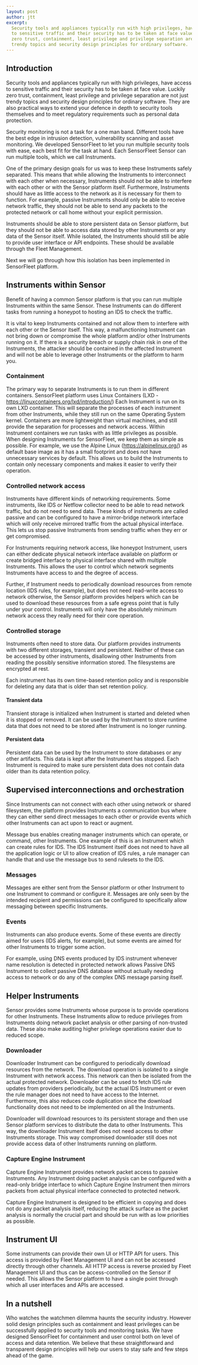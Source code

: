```yaml
---
layout: post
author: jtt
excerpt:
  Security tools and appliances typically run with high privileges, have access
  to sensitive traffic and their security has to be taken at face value. Luckily
  zero trust, containment, least privilege and privilege separation are not just
  trendy topics and security design principles for ordinary software.
---
```


## Introduction

Security tools and appliances typically run with high privileges, have access to
sensitive traffic and their security has to be taken at face value. Luckily zero
trust, containment, least privilege and privilege separation are not just trendy
topics and security design principles for ordinary software. They are also
practical ways to extend your defence in depth to security tools themselves and
to meet regulatory requirements such as personal data protection.

Security monitoring is not a task for a one man band. Different tools have the
best edge in intrusion detection, vulnerability scanning and asset monitoring.
We developed SensorFleet to let you run multiple security tools with ease, each
best fit for the task at hand. Each SensorFleet Sensor can run multiple tools,
which we call Instruments.

One of the primary design goals for us was to keep these Instruments safely
separated. This means that while allowing the Instruments to interconnect with
each other when necessary, Instruments should not be able to interfere with each
other or with the Sensor platform itself. Furthermore, Instruments should have
as little access to the network as it is necessary for them to function. For
example, passive Instruments should only be able to receive network traffic,
they should not be able to send any packets to the protected network or call
home without your explicit permission.

Instruments should be able to store persistent data on Sensor platform, but they
should not be able to access data stored by other Instruments or any data of the
Sensor itself. While isolated, the Instruments should still be able to provide
user interface or API endpoints. These should be available through the Fleet
Management.

Next we will go through how this isolation has been implemented in SensorFleet
platform.

## Instruments within Sensor

Benefit of having a common Sensor platform is that you can run multiple
Instruments within the same Sensor. These Instruments can do different tasks
from running a honeypot to hosting an IDS to check the traffic.

It is vital to keep Instruments contained and not allow them to interfere with
each other or the Sensor itself. This way, a malfunctioning Instrument can not
bring down or compromise the whole platform and/or other Instruments running on
it. If there is a security breach or supply chain risk in one of the
Instruments, the attacker should be contained in the affected Instrument and
will not be able to leverage other Instruments or the platform to harm you.

### Containment

The primary way to separate Instruments is to run them in different containers.
SensorFleet platform uses Linux Containers (LXD -
https://linuxcontainers.org/lxd/introduction/) Each Instrument is run on its own
LXD container. This will separate the processes of each instrument from other
Instruments, while they still run on the same Operating System kernel.
Containers are more lightweight than virtual machines, and still provide the
separation for processes and network access. Within Instrument containers we run
tasks with as little privileges as possible. When designing Instruments for
SensorFleet, we keep them as simple as possible. For example, we use the Alpine
Linux (https://alpinelinux.org/) as default base image as it has a small
footprint and does not have unnecessary services by default. This allows us to
build the Instruments to contain only necessary components and makes it easier
to verify their operation.

### Controlled network access

Instruments have different kinds of networking requirements. Some instruments,
like IDS or Netflow collector need to be able to read network traffic, but do
not need to send data. These kinds of instruments are called passive and can be
configured to have a mirror-bridge network interface which will only receive
mirrored traffic from the actual physical interface. This lets us stop passive
Instruments from sending traffic when they err or get compromised.

For Instruments requiring network access, like honeypot Instrument, users can
either dedicate physical network interface available on platform or create
bridged interface to physical interface shared with multiple Instruments. This
allows the user to control which network segments Instruments have access to and
the degree of access.

Further, if Instrument needs to periodically download resources from remote
location (IDS rules, for example), but does not need read-write access to
network otherwise, the Sensor platform provides helpers which can be used to
download these resources from a safe egress point that is fully under your
control. Instruments will only have the absolutely minimum network access they
really need for their core operation.

### Controlled storage

Instruments often need to store data. Our platform provides instruments with two
different storages, transient and persistent. Neither of these can be accessed
by other instruments, disallowing other Instruments from reading the possibly
sensitive information stored. The filesystems are encrypted at rest.

Each instrument has its own time-based retention policy and is responsible for
deleting any data that is older than set retention policy.

#### Transient data

Transient storage is initialized when Instrument is started and deleted when it
is stopped or removed. It can be used by the Instrument to store runtime data
that does not need to be stored after Instrument is no longer running.

#### Persistent data

Persistent data can be used by the Instrument to store databases or any other
artifacts. This data is kept after the Instrument has stopped. Each Instrument
is required to make sure persistent data does not contain data older than its
data retention policy.

## Supervised interconnections and orchestration

Since Instruments can not connect with each other using network or shared
filesystem, the platform provides Instruments a communication bus where they can
either send direct messages to each other or provide events which other
Instruments can act upon to react or augment.

Message bus enables creating manager instruments which can operate, or command,
other Instruments. One example of this is an Instrument which can create rules
for IDS. The IDS Instrument itself does not need to have all the application
logic or UI to allow creation of IDS rules, a rule manager can handle that and
use the message bus to send rulesets to the IDS.

### Messages

Messages are either sent from the Sensor platform or other Instrument to one
Instrument to command or configure it. Messages are only seen by the intended
recipient and permissions can be configured to specifically allow messaging
between specific Instruments.

### Events

Instruments can also produce events. Some of these events are directly aimed for
users (IDS alerts, for example), but some events are aimed for other Instruments
to trigger some action.

For example, using DNS events produced by IDS instrument whenever name
resolution is detected in protected network allows Passive DNS Instrument to
collect passive DNS database without actually needing access to network or do
any of the complex DNS message parsing itself.

## Helper Instruments

Sensor provides some Instruments whose purpose is to provide operations for
other Instruments. These Instruments allow to reduce privileges from Instruments
doing network packet analysis or other parsing of non-trusted data. These also
make auditing higher privilege operations easier due to reduced scope.

### Downloader

Downloader Instrument can be configured to periodically download resources from
the network. The download operation is isolated to a single Instrument with
network access. This network can then be isolated from the actual protected
network. Downloader can be used to fetch IDS rule updates from providers
periodically, but the actual IDS Instrument or even the rule manager does not
need to have access to the Internet. Furthermore, this also reduces code
duplication since the download functionality does not need to be implemented on
all the Instruments.

Downloader will download resources to its persistent storage and then use Sensor
platform services to distribute the data to other Instruments. This way, the
downloader Instrument itself does not need access to other Instruments storage.
This way compromised downloader still does not provide access data of other
Instruments running on platform.

### Capture Engine Instrument

Capture Engine Instrument provides network packet access to passive Instruments.
Any Instrument doing packet analysis can be configured with a read-only bridge
interface to which Capture Engine Instrument then mirrors packets from actual
physical interface connected to protected network.

Capture Engine Instrument is designed to be efficient in copying and does not do
any packet analysis itself, reducing the attack surface as the packet analysis
is normally the crucial part and should be run with as low priorities as
possible.

## Instrument UI

Some instruments can provide their own UI or HTTP API for users. This access is
provided by Fleet Management UI and can not be accessed directly through other
channels. All HTTP access is reverse proxied by Fleet Management UI and thus can
be access-controlled on the Sensor if needed. This allows the Sensor platform to
have a single point through which all user interfaces and APIs are accessed.

## In a nutshell

Who watches the watchmen dilemma haunts the security industry. However solid
design principles such as containment and least privileges can be successfully
applied to security tools and monitoring tasks. We have designed SensorFleet for
containment and user control both on level of access and data retention. We
believe that these straightforward and transparent design principles will help
our users to stay safe and few steps ahead of the game.
